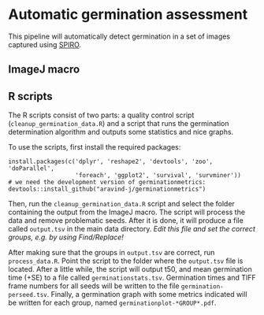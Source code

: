 # Automatic germination assessment

This pipeline will automatically detect germination in a set of images
captured using [SPIRO](https://github.com/jonasoh/spiro).

## ImageJ macro

## R scripts

The R scripts consist of two parts: a quality control script
(`cleanup_germination_data.R`) and a script that runs the germination
determination algorithm and outputs some statistics and nice graphs.

To use the scripts, first install the required packages:

```
install.packages(c('dplyr', 'reshape2', 'devtools', 'zoo', 'doParallel',
                   'foreach', 'ggplot2', 'survival', 'survminer'))
# we need the development version of germinationmetrics:
devtools::install_github("aravind-j/germinationmetrics")
```

Then, run the `cleanup_germination_data.R` script and select the folder
containing the output from the ImageJ macro. The script will process the
data and remove problematic seeds. After it is done, it will produce a file
called `output.tsv` in the main data directory. *Edit this file and set the
correct groups, e.g. by using Find/Replace!*

After making sure that the groups in `output.tsv` are correct, run
`process_data.R`. Point the script to the folder where the `output.tsv` file
is located. After a little while, the script will output t50, and mean
germination time (+SE) to a file called `germinationstats.tsv`. Germination
times and TIFF frame numbers for all seeds will be written to the file
`germination-perseed.tsv`. Finally, a germination graph with some metrics
indicated will be written for each group, named
`germinationplot-*GROUP*.pdf`.
